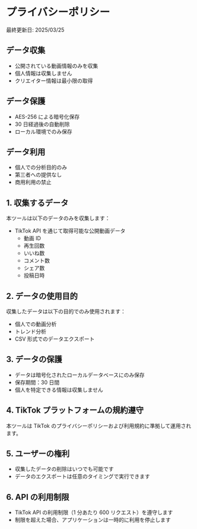 # プライバシーポリシー

最終更新日: 2025/03/25

## データ収集

- 公開されている動画情報のみを収集
- 個人情報は収集しません
- クリエイター情報は最小限の取得

## データ保護

- AES-256 による暗号化保存
- 30 日経過後の自動削除
- ローカル環境でのみ保存

## データ利用

- 個人での分析目的のみ
- 第三者への提供なし
- 商用利用の禁止

## 1. 収集するデータ

本ツールは以下のデータのみを収集します：

- TikTok API を通じて取得可能な公開動画データ
  - 動画 ID
  - 再生回数
  - いいね数
  - コメント数
  - シェア数
  - 投稿日時

## 2. データの使用目的

収集したデータは以下の目的でのみ使用されます：

- 個人での動画分析
- トレンド分析
- CSV 形式でのデータエクスポート

## 3. データの保護

- データは暗号化されたローカルデータベースにのみ保存
- 保存期間：30 日間
- 個人を特定できる情報は収集しません

## 4. TikTok プラットフォームの規約遵守

本ツールは TikTok のプライバシーポリシーおよび利用規約に準拠して運用されます。

## 5. ユーザーの権利

- 収集したデータの削除はいつでも可能です
- データのエクスポートは任意のタイミングで実行できます

## 6. API の利用制限

- TikTok API の利用制限（1 分あたり 600 リクエスト）を遵守します
- 制限を超えた場合、アプリケーションは一時的に利用を停止します
